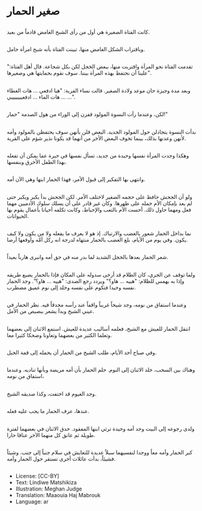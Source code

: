 # صغير الحمار

##
كانت الفتاة الصغيرة هي أول من رأى الشبح الغامض قادماً من بعيد.

##
وباقتراب الشكل الغامض منها، تبينت الفتاة بأنه شبح امرأة حامل.

##
تقدمت الفتاة نحو المرأة واقتربت منها، ببعض الخجل لكن بكل شجاعة. قال أهل الفتاة:" علينا أن نحتفظ بهذه المرأة بيننا. سوف نقوم بحمايتها هي وصغيرها".

##
 وبعد مدة وجيزة حان موعد ولادة الصغير. قالت نساء القرية: "هيا ادفعي ... هات الغطاء ... هات الماء ... ادفعيييييييي ...".

##
لكن، وعندما رأت النسوة المولود قفزن إلى الوراء من هول الصدمة "حمار!"

##
بدأت النسوة يتجادلن حول المولود الجديد. البعض قلن بأنهن سوف يحتفظن بالمولود وأمه لأنهن وعدنها بذلك، بينما تخوف البعض الأخر من أنهما قد يكونا نذير شؤم على القرية.

##
وهكذا وجدت المرأة نفسها وحيدة من جديد، تسأل نفسها في حيرة عما يمكن أن تفعله بهذا الطفل الأخرق وبنفسها.

##
وانتهى بها التفكير إلى قبول الأمر، فهذا الحمار ابنها وهي الآن أمه.

##
ولو أن الجحش حافظ على حجمه الصغير لاختلف الأمر. لكن الجحش بدأ يكبر ويكبر حتى لم يعد بإمكان الأم حمله على ظهرها. وكان غير قادر على أن يسلك سلوك الآدميين مهما فعل ومهما حاول ذلك. أحست الأم بالتعب والإحباط، وكانت تكلفه أحيانا بأعمال يقوم بها الحيوانات. 

##
نما بداخل الحمار شعور بالغضب والارتباك. إذ هو لا يعرف ما يفعله ولا من يكون ولا كيف يكون. وفي يوم من الأيام، بلغ الغضب بالحمار منتهاه لدرجة انه ركل أمَّه وأوقعها أرضا.

##
شعر الحمار بعدها بالخجل الشديد لما بدر منه في حق أمه وانبرى هارباً بعيداً.

##
ولما توقف عن الجري، كان الظلام قد أرخى سدوله على المكان فإذا بالحمار يضيع طريقه وإذا به يهمس للظلام: "هييه ... هاو؟" ويردد رجع الصدى: "هييه ... هاو؟". وجد الحمار نفسه وحيدا فتكوم على نفسه وخلد إلى نوم عميق مضطرب.

##
وعندما استفاق من نومه، وجد شيخاً غريباً واقفاً عند رأسه محدقاً فيه. نظر الحمار في عيني الشيخ وبدأ يشعر ببصيص من الأمل.

##
انتقل الحمار للعيش مع الشيخ، فعلمه أساليب عديدة للعيش. استمع الاثنان إلى بعضهما وتعلما الكثير من بعضهما وتعاونا وضحكا كثيرا معا.

##
وفي صباح أحد الأيام، طلب الشيخ من الحمار أن يحمله إلى قمة الجبل.

##
وهناك بين السحب، خلد الاثنان إلى النوم. حلم الحمار بأن أمه مريضة وبأنها تناديه. وعندما استفاق من نومه،

##
وجد الغيوم قد اختفت، وكذا صديقه الشيخ.

##
عندها، عرف الحمار ما يجب عليه فعله.

##
ولدى رجوعه إلى البيت وجد أمه وحيدة ترثي ابنها المفقود. حدق الاثنان في بعضهما لفترة طويلة ثم عانق كل منهما الآخر عناقا حارا.

##
كبر الحمار وأمه معاً ووجدا لنفسيهما سبلاً عديدة للتعايش في سلام جنباً إلى جنب. وشيئاً فشيئاً، بدأت عائلات أخرى تستقر حول الحمار وأمه.

##
* License: [CC-BY]
* Text: Lindiwe Matshikiza
* Illustration: Meghan Judge
* Translation: Maaouia Haj Mabrouk
* Language: ar
